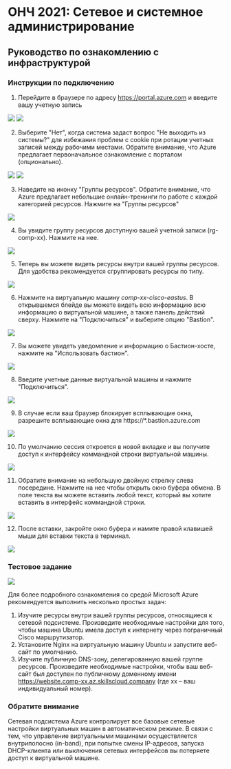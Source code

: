 

# ОНЧ 2021: Сетевое и системное администрирование
## Руководство по ознакомлению с инфраструктурой


### Инструкции по подключению
1) Перейдите в браузере по адресу https://portal.azure.com и введите вашу учетную запись

![](pics/1.PNG) ![](pics/2.PNG)

2) Выберите "Нет", когда система задаст вопрос "Не выходить из системы?" для избежания проблем с cookie при ротации учетных записей между рабочими местами. Обратите внимание, что Azure предлагает первоначальное ознакомление с порталом (опционально).

![](pics/3.PNG) ![](pics/4.PNG)

3) Наведите на иконку "Группы ресурсов". Обратите внимание, что Azure предлагает небольшие онлайн-тренинги по работе с каждой категорией ресурсов. Нажмите на "Группы ресурсов"

![](pics/5.PNG)

4) Вы увидите группу ресурсов доступную вашей учетной записи (rg-comp-xx). Нажмите на нее.
 
![](pics/6.PNG)

5) Теперь вы можете видеть ресурсы внутри вашей группы ресурсов. Для удобства рекомендуется сгруппировать ресурсы по типу.
 
![](pics/7.PNG)
 
6) Нажмите на виртуальную машину *comp-xx-cisco-eastus*. В открывшемся блейде вы можете видеть всю информацию всю информацию о виртуальной машине, а также панель действий сверху. Нажмите на "Подключиться" и выберите опцию "Bastion".

![](pics/8.PNG)

7) Вы можете увидеть уведомление и информацию о Бастион-хосте, нажмите на "Использовать бастион".

![](pics/9.PNG)

8) Введите учетные данные виртуальной машины и нажмите "Подключиться".

![](pics/10.PNG)

9) В случае если ваш браузер блокирует всплывающие окна, разрешите всплывающие окна для https://*.bastion.azure.com

![](pics/11.jpg)

10) По умолчанию сессия откроется в новой вкладке и вы получите доступ к интерфейсу коммандной строки виртуальной машины.

![](pics/12.PNG)

11) Обратите внимание на небольшую двойную стрелку слева посередине. Нажмите на нее чтобы открыть окно буфера обмена. В поле текста вы можете вставить любой текст, который вы хотите вставить в интерфейс коммандной строки.

![](pics/13.PNG)

12) После вставки, закройте окно буфера и намите правой клавишей мыши для вставки текста в терминал.

![](pics/14.PNG)


### Тестовое задание
![](pics/diagram.png)

Для более подробного ознакомления со средой Microsoft Azure рекомендуется выполнить несколько простых задач:

1.	Изучите ресурсы внутри вашей группы ресурсов, относящиеся к сетевой подсистеме. Произведите необходимые настройки для того, чтобы машина Ubuntu имела доступ к интернету через пограничный Cisco маршрутизатор.
2.	Установите Nginx на виртуальную машину Ubuntu и запустите веб-сайт по умолчанию. 
3.	Изучите публичную DNS-зону, делегированную вашей группе ресурсов. Произведите необходимые настройки, чтобы ваш веб-сайт был доступен по публичному доменному имени https://website.comp-xx.az.skillscloud.company (где xx – ваш индивидуальный номер).

### Обратите внимание
Сетевая подсистема Azure контролирует все базовые сетевые настройки виртуальных машин в автоматическом режиме. В связи с тем, что управление виртуальными машинами осуществляется внутриполосно (in-band), при попытке смены IP-адресов, запуска DHCP-клиента или выключения сетевых интерфейсов вы потеряете доступ к виртуальной машине.
